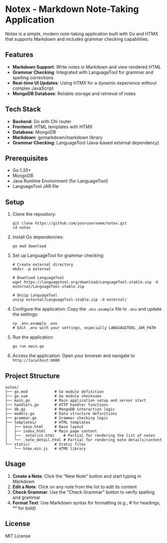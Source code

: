 # Notex - Markdown Note-Taking Application

Notex is a simple, modern note-taking application built with Go and HTMX that supports Markdown and includes grammar checking capabilities.

## Features

- **Markdown Support**: Write notes in Markdown and view rendered HTML
- **Grammar Checking**: Integrated with LanguageTool for grammar and spelling corrections
- **Real-time UI Updates**: Using HTMX for a dynamic experience without complex JavaScript
- **MongoDB Database**: Reliable storage and retrieval of notes

## Tech Stack

- **Backend**: Go with Chi router
- **Frontend**: HTML templates with HTMX
- **Database**: MongoDB
- **Markdown**: gomarkdown/markdown library
- **Grammar Checking**: LanguageTool (Java-based external dependency)

## Prerequisites

- Go 1.20+
- MongoDB
- Java Runtime Environment (for LanguageTool)
- LanguageTool JAR file

## Setup

1. Clone the repository:

   ```
   git clone https://github.com/yourusername/notex.git
   cd notex
   ```

2. Install Go dependencies:

   ```
   go mod download
   ```

3. Set up LanguageTool for grammar checking:

   ```
   # Create external directory
   mkdir -p external

   # Download LanguageTool
   wget https://languagetool.org/download/LanguageTool-stable.zip -O external/LanguageTool-stable.zip

   # Unzip LanguageTool
   unzip external/LanguageTool-stable.zip -d external/
   ```

4. Configure the application:
   Copy the `.env.example` file to `.env` and update the settings:

   ```
   cp .env.example .env
   # Edit .env with your settings, especially LANGUAGETOOL_JAR_PATH
   ```

5. Run the application:

   ```
   go run main.go
   ```

6. Access the application:
   Open your browser and navigate to `http://localhost:8080`

## Project Structure

```
notex/
├── go.mod            # Go module definition
├── go.sum            # Go module checksums
├── main.go           # Main application setup and server start
├── handlers.go       # HTTP handler functions
├── db.go             # MongoDB interaction logic
├── models.go         # Data structure definitions
├── grammar.go        # Grammar checking logic
├── templates/        # HTML templates
│   ├── base.html     # Base layout
│   ├── index.html    # Main page content
│   ├── _notelist.html    # Partial for rendering the list of notes
│   └── _note_detail.html # Partial for rendering note details/content
└── static/           # Static files
    └── htmx.min.js   # HTMX library
```

## Usage

1. **Create a Note**: Click the "New Note" button and start typing in Markdown
2. **Edit a Note**: Click on any note from the list to edit its content
3. **Check Grammar**: Use the "Check Grammar" button to verify spelling and grammar
4. **Format Text**: Use Markdown syntax for formatting (e.g., # for headings, \*\* for bold)

## License

MIT License
